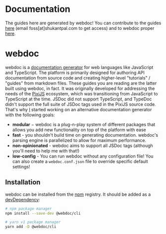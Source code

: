 # Documentation

The guides here are generated by webdoc! You can contribute to the guides [here](https://source.shukantpal.com/webdoc-labs/www/src/branch/master/guides) (email foss[at]shukantpal.com to get access) and to webdoc proper [here](https://github.com/webdoc-labs/webdoc).

# webdoc

webdoc is a [documentation generator](https://en.wikipedia.org/wiki/Documentation_generator) for web languages like JavaScript and TypeScript. The platform is primarily designed for authoring API documentation from source code and creating higher-level "tutorials" / "guides" from markdown files. These guides you are reading are the latter built using webdoc, in fact.  It was originally developed for addressing the needs of the [PixiJS](https://pixijs.io) ecosystem, which was transitioning from JavaScript to TypeScript at the time. JSDoc did not support TypeScript, and TypeDoc didn't support the full suite of JSDoc tags used in the PixiJS source code. That's why [I](https://www.shukantpal.com) started working on an alternative documentation generator with the following goals:
* **modular** − webdoc is a plug-n-play system of different packages that allows you add new functionality on top of the platform with ease
* **fast** - you shouldn't build time on generating documentation. webdoc's parsing engine is parallelized to allow for maximum performance.
* **non-opinionated** - webdoc aims to support all JSDoc tags (although you'll need to help me with that!)
* **low-config** - You can run webdoc without any configuration file! You can also create a `webdoc.conf.json` file to override specific default settings!

## Installation

webdoc can be installed from the [npm](https://www.npmjs.com/package/@webdoc/cli) registry. It should be added as a [devDependency](https://www.npmjs.com/package/@webdoc/cli):

```bash
# npm package manager
npm install --save-dev @webdoc/cli

# yarn v1 package manager
yarn add -D @webdoc/cli
```

